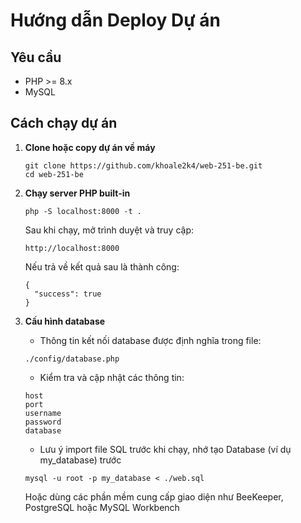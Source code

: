 # Hướng dẫn Deploy Dự án

## Yêu cầu
- PHP >= 8.x
- MySQL

## Cách chạy dự án

1. **Clone hoặc copy dự án về máy**
   ```
   git clone https://github.com/khoale2k4/web-251-be.git
   cd web-251-be
   ```
2. **Chạy server PHP built-in**
    ```
    php -S localhost:8000 -t .
    ```

    Sau khi chạy, mở trình duyệt và truy cập:
    ```
    http://localhost:8000
    ```
    
    Nếu trả về kết quả sau là thành công:
   ```
   {
     "success": true
   }
   ```

4. **Cấu hình database**

    - Thông tin kết nối database được định nghĩa trong file:
    ```
    ./config/database.php
    ```

    - Kiểm tra và cập nhật các thông tin:
    ```
    host
    port
    username
    password
    database
    ```

    - Lưu ý import file SQL trước khi chạy, nhớ tạo Database (ví dụ my_database) trước
    ```
    mysql -u root -p my_database < ./web.sql
    ```
    Hoặc dùng các phần mềm cung cấp giao diện như BeeKeeper, PostgreSQL hoặc MySQL Workbench
